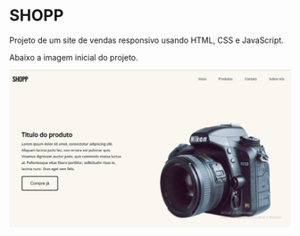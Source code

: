 # SHOPP
Projeto de um site de vendas responsivo usando HTML, CSS e JavaScript.

Abaixo a imagem inicial do projeto.

<img src="./shopp.png" title="imagem final do projeto">